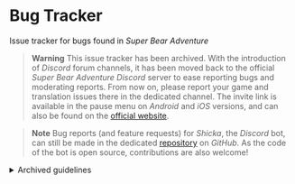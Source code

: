 # Bug Tracker

Issue tracker for bugs found in *Super Bear Adventure*

> **Warning**
> This issue tracker has been archived. With the introduction of *Discord* forum channels, it has been moved back to the official *Super Bear Adventure Discord* server to ease reporting bugs and moderating reports. From now on, please report your game and translation issues there in the dedicated channel. The invite link is available in the pause menu on *Android* and *iOS* versions, and can also be found on the [official website](https://superbearadventure.com/).

> **Note**
> Bug reports (and feature requests) for *Shicka*, the *Discord* bot, can still be made in the dedicated [repository](https://github.com/SuperBearAdventure/shicka) on *GitHub*. As the code of the bot is open source, contributions are also welcome!

<details>
<summary>Archived guidelines</summary>

## Description

This is the place where known issues for public beta versions of *Super Bear Adventure* are tracked by the developer. They used to be tracked on [a board](https://trello.com/b/yTojOuqv/super-bear-adventure-bugs) on *Trello* but are progressively moved here.

## Reporting a bug

### Reporting a game bug

If you think you found an issue with the game, there are two places where you can report it.

The main place to report a bug is on the official *Super Bear Adventure* *Discord* server, in the `🐛bug-report` channel. The invite link is available in the pause menu on *Android* and *iOS* versions, and can also be found on the [official website](https://superbearadventure.com/). This is often the relevant place if you are not sure the thing you noticed is a bug, do not know how to reproduce it, or just have a screenshot or a screencast to show. There, you will be able to talk about it with an active community of players that may have experienced the same bug as yours.

If you already gathered most of these details, or if it is more convenient for you, you can report the bug directly here on *GitHub*, by filling the form in the [issues tab](https://github.com/SuperBearAdventure/tracker/issues), or by adding a comment below the relevant (open) issue, if there is one.

Bugs that become well-known and get a sufficient level of detail on *Discord* will eventually be considered confirmed and moved here, if they are not already fixed in the meantime. Please take a look at the `🆕game-news` channel, the `📋known-issues` channel or directly check the tracker here to be kept informed about the resolved issues.

### Reporting a translation bug

The game is mainly translated by the volunteer contributors from the community. The canonical version of the game is the English one, and other translations are derived from it.

Language issues should only be reported on *Discord*. If you spot any translation bug or any typo in your language, you can directly talk to the translator if you know the person, or post it in the `🐛bug-report` channel otherwise. A list of some known active translators is pinned on the channel for reference purposes.

Unfortunately not all languages have an active translator, so if you want to help the developer translate the game and already found several such bugs, you can ask the developer to give you the permission to edit the relevant translation file in private message.

### Reporting a bug with *Shicka* bot

Bug reports (and feature requests) for the *Discord* bot can be made in the dedicated [repository](https://github.com/SuperBearAdventure/shicka) on *GitHub*. As the code of the bot is open source, contributions are also welcome!

### Attaching screencasts or screenshots

It is very helpful to provide a record of the bug you discovered. *Discord* and *GitHub* both support uploading videos and images, but please notice that the file size is usually capped to 8 MB on the *Discord* server (when not boosted) and currently capped to 10 MB on *GitHub*. Thus, another way to attach a medium file is to host it on a dedicated platform and to share it in your report as a link.

## Requesting a feature

Ideas for features, whether vague or very specific, can be sent on *Discord*, in the `🤔suggestions` channel for the game (new outfits, new missions...), or in the `🖥server-suggestions` channel for general *Discord* requests (new emoji, new channels...) or for *Shicka* bot (new commands, new capabilities...).

If you think your idea is an enhancement or a quality of life improvement for players, and that the current behavior hurts the experience, you can consider it a bug and report it at the relevant place.

## Triage

The [project tab](https://github.com/SuperBearAdventure/tracker/projects/1) provides a classic and user-friendly Kanban view of the general state of the work on bugs that are reported here.

They are triaged as follow:

- "Not bugs" are things that work as intended, that are funny enough to be kept, or that can not be fixed since they are... not bugs, but that are still regularly reported
- "Unconfirmed bugs" are bugs for which not enough is known about, or that may not be in the game anymore, without that having been confirmed
- "Confirmed bugs" are bugs for which it is roughly known how to reproduce them or how they works
- "Work in progress bugs" are bugs that have been worked on, but are known to not be fully fixed
- "Fixed bugs" are bugs that have been actively fixed in a previous or upcoming version of the game

Additionnal labels may be added for a better categorization.

</details>
